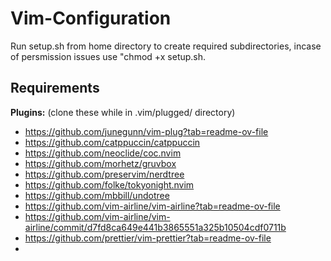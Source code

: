 # Vim-Configuration

Run setup.sh from home directory to create required subdirectories, incase of persmission issues use "chmod +x setup.sh.

## Requirements
 __Plugins:__ (clone these while in .vim/plugged/ directory)
 - https://github.com/junegunn/vim-plug?tab=readme-ov-file
 - https://github.com/catppuccin/catppuccin
 - https://github.com/neoclide/coc.nvim
 - https://github.com/morhetz/gruvbox
 - https://github.com/preservim/nerdtree
 - https://github.com/folke/tokyonight.nvim
 - https://github.com/mbbill/undotree
 - https://github.com/vim-airline/vim-airline?tab=readme-ov-file
 - https://github.com/vim-airline/vim-airline/commit/d7fd8ca649e441b3865551a325b10504cdf0711b
 - https://github.com/prettier/vim-prettier?tab=readme-ov-file
 - 



